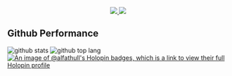 <p align="center">
  <a href="https://www.linkedin.com/in/alfathull/">
    <img src="https://img.shields.io/badge/-alfathull-blue?style=for-the-badge&logo=Linkedin&logoColor=00AEFF&labelColor=black&color=black">
  </a>
  <a href="mailto:alfathul1717@gmail.com">
    <img src="https://img.shields.io/badge/alfathul1717@gmail.com-0078D4?style=for-the-badge&logo=Gmail&logoColor=00AEFF&labelColor=black&color=black">
  </a>
</p>

## Github Performance
![github stats](https://github-readme-stats-eight-theta.vercel.app/api?username=alfathull&show_icons=true&theme=tokyonight&include_all_commits=true&count_private=true&hide_border=true)
![github top lang](https://github-readme-stats-eight-theta.vercel.app/api/top-langs/?username=alfathull&layout=compact&theme=tokyonight&langs_count=8&hide_border=true)
[![An image of @alfathull's Holopin badges, which is a link to view their full Holopin profile](https://holopin.me/alfathull)](https://holopin.io/@alfathull)

